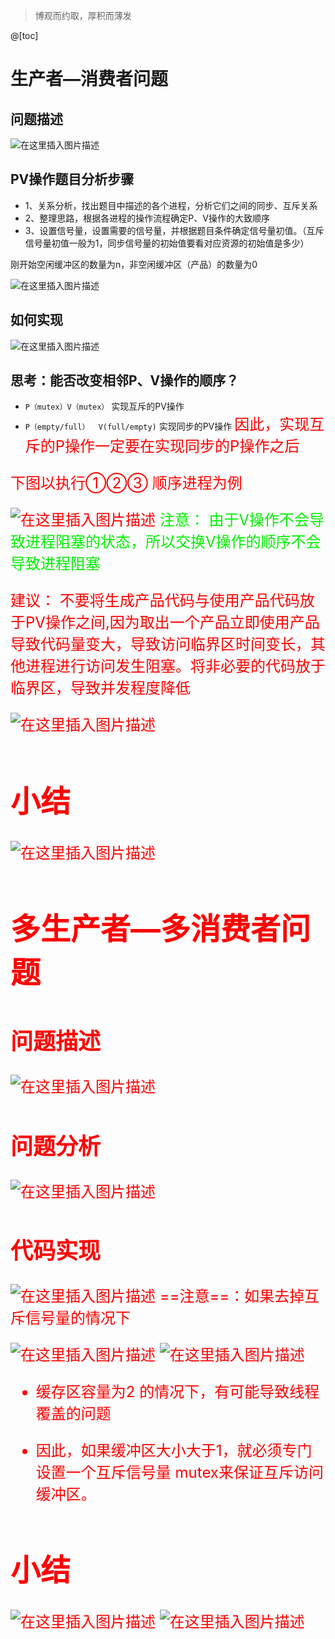 ﻿> 博观而约取，厚积而薄发

@[toc]
# 生产者—消费者问题
## 问题描述
![在这里插入图片描述](https://img-blog.csdnimg.cn/2021070908383346.png?x-oss-process=image/watermark,type_ZmFuZ3poZW5naGVpdGk,shadow_10,text_aHR0cHM6Ly9ibG9nLmNzZG4ubmV0L1F1YW50dW1Zb3U=,size_16,color_FFFFFF,t_70)
## PV操作题目分析步骤
- 1、关系分析，找出题目中描述的各个进程，分析它们之间的同步、互斥关系
- 2、整理思路，根据各进程的操作流程确定P、V操作的大致顺序
- 3、设置信号量，设置需要的信号量，并根据题目条件确定信号量初值。（互斥信号量初值一般为1，同步信号量的初始值要看对应资源的初始值是多少）

刚开始空闲缓冲区的数量为n，非空闲缓冲区（产品）的数量为0

![在这里插入图片描述](https://img-blog.csdnimg.cn/20210709090313598.png)
## 如何实现
![在这里插入图片描述](https://img-blog.csdnimg.cn/20210709090657478.png?x-oss-process=image/watermark,type_ZmFuZ3poZW5naGVpdGk,shadow_10,text_aHR0cHM6Ly9ibG9nLmNzZG4ubmV0L1F1YW50dW1Zb3U=,size_16,color_FFFFFF,t_70)
## 思考：能否改变相邻P、V操作的顺序？
- `P（mutex）V（mutex）`  实现互斥的PV操作
- `P（empty/full）  V(full/empty)`  实现同步的PV操作
<font size=5 color=red>因此，实现互斥的P操作一定要在实现同步的P操作之后


下图以执行①②③   顺序进程为例

![在这里插入图片描述](https://img-blog.csdnimg.cn/20210709091859534.png?x-oss-process=image/watermark,type_ZmFuZ3poZW5naGVpdGk,shadow_10,text_aHR0cHM6Ly9ibG9nLmNzZG4ubmV0L1F1YW50dW1Zb3U=,size_16,color_FFFFFF,t_70)
<font color=gree>注意： 由于V操作不会导致进程阻塞的状态，所以交换V操作的顺序不会导致进程阻塞


<font color=red>建议： 不要将生成产品代码与使用产品代码放于PV操作之间,因为取出一个产品立即使用产品导致代码量变大，导致访问临界区时间变长，其他进程进行访问发生阻塞。将非必要的代码放于临界区，导致并发程度降低

![在这里插入图片描述](https://img-blog.csdnimg.cn/20210709092610584.png?x-oss-process=image/watermark,type_ZmFuZ3poZW5naGVpdGk,shadow_10,text_aHR0cHM6Ly9ibG9nLmNzZG4ubmV0L1F1YW50dW1Zb3U=,size_16,color_FFFFFF,t_70)
# 小结
![在这里插入图片描述](https://img-blog.csdnimg.cn/20210709092746597.png?x-oss-process=image/watermark,type_ZmFuZ3poZW5naGVpdGk,shadow_10,text_aHR0cHM6Ly9ibG9nLmNzZG4ubmV0L1F1YW50dW1Zb3U=,size_16,color_FFFFFF,t_70)
# 多生产者—多消费者问题
## 问题描述
![在这里插入图片描述](https://img-blog.csdnimg.cn/20210709115414755.png?x-oss-process=image/watermark,type_ZmFuZ3poZW5naGVpdGk,shadow_10,text_aHR0cHM6Ly9ibG9nLmNzZG4ubmV0L1F1YW50dW1Zb3U=,size_16,color_FFFFFF,t_70)
## 问题分析
![在这里插入图片描述](https://img-blog.csdnimg.cn/20210709124810751.png?x-oss-process=image/watermark,type_ZmFuZ3poZW5naGVpdGk,shadow_10,text_aHR0cHM6Ly9ibG9nLmNzZG4ubmV0L1F1YW50dW1Zb3U=,size_16,color_FFFFFF,t_70)
## 代码实现
![在这里插入图片描述](https://img-blog.csdnimg.cn/20210709125143418.png?x-oss-process=image/watermark,type_ZmFuZ3poZW5naGVpdGk,shadow_10,text_aHR0cHM6Ly9ibG9nLmNzZG4ubmV0L1F1YW50dW1Zb3U=,size_16,color_FFFFFF,t_70)
==注意==：如果去掉互斥信号量的情况下

![在这里插入图片描述](https://img-blog.csdnimg.cn/20210709125703998.png?x-oss-process=image/watermark,type_ZmFuZ3poZW5naGVpdGk,shadow_10,text_aHR0cHM6Ly9ibG9nLmNzZG4ubmV0L1F1YW50dW1Zb3U=,size_16,color_FFFFFF,t_70)
![在这里插入图片描述](https://img-blog.csdnimg.cn/20210709125757866.png?x-oss-process=image/watermark,type_ZmFuZ3poZW5naGVpdGk,shadow_10,text_aHR0cHM6Ly9ibG9nLmNzZG4ubmV0L1F1YW50dW1Zb3U=,size_16,color_FFFFFF,t_70)
- 缓存区容量为2 的情况下，有可能导致线程覆盖的问题

- <font color=red size=5>因此，如果缓冲区大小大于1，就必须专门设置一个互斥信号量 mutex来保证互斥访问缓冲区。


# 小结
![在这里插入图片描述](https://img-blog.csdnimg.cn/20210709125538734.png?x-oss-process=image/watermark,type_ZmFuZ3poZW5naGVpdGk,shadow_10,text_aHR0cHM6Ly9ibG9nLmNzZG4ubmV0L1F1YW50dW1Zb3U=,size_16,color_FFFFFF,t_70)
![在这里插入图片描述](https://img-blog.csdnimg.cn/20210709130154164.png?x-oss-process=image/watermark,type_ZmFuZ3poZW5naGVpdGk,shadow_10,text_aHR0cHM6Ly9ibG9nLmNzZG4ubmV0L1F1YW50dW1Zb3U=,size_16,color_FFFFFF,t_70)

